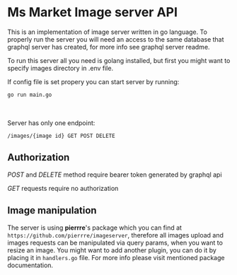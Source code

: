 # Ms Market Image server API

This is an implementation of image server written in go language.
To properly run the server you will need an access to the same database that 
graphql server has created, for more info see graphql server readme.

To run this server all you need is golang installed, but first you might want
to  specify images directory in .env file.

If config file is set propery you can start server by running:

    go run main.go
<br>
<br>
Server has only one endpoint:

    /images/{image id} GET POST DELETE

## Authorization  
*POST* and *DELETE* method require bearer token generated by graphql api

*GET* requests require no authorization

## Image manipulation
The server is using **pierrre**'s package which you can find at `https://github.com/pierrre/imageserver`, therefore all images upload and images requests can be manipulated via query params, when you want to resize an image. You might want to add another plugin, you can do it by placing it in `handlers.go` file. For more info please visit mentioned package documentation.